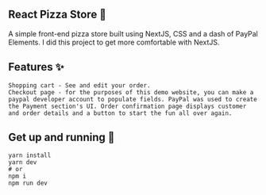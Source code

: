 ## React Pizza Store 🍕

A simple front-end pizza store built using NextJS, CSS and a dash of PayPal Elements. I did this project to get more comfortable with NextJS.

## Features ✨

```
Shopping cart - See and edit your order.
Checkout page - for the purposes of this demo website, you can make a paypal developer account to populate fields. PayPal was used to create the Payment section's UI. Order confirmation page displays customer and order details and a button to start the fun all over again.
```

## Get up and running 🚀

```
yarn install
yarn dev
# or
npm i
npm run dev
```
